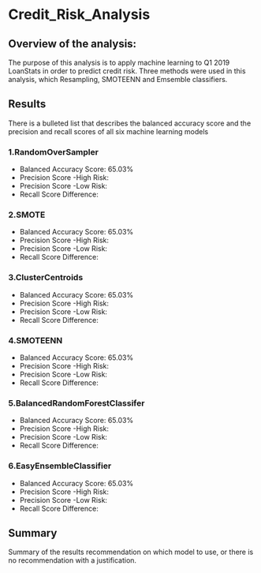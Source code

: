 # Credit_Risk_Analysis
## Overview of the analysis:
The purpose of this analysis is to apply machine learning to Q1 2019 LoanStats in order to predict credit risk. Three methods were used in this analysis, which Resampling, SMOTEENN and Emsemble classifiers.

## Results
There is a bulleted list that describes the balanced accuracy score and the precision and recall scores of all six machine learning models
### 1.RandomOverSampler
- Balanced Accuracy Score: 65.03%
- Precision Score -High Risk:
- Precision Score -Low Risk:
- Recall Score Difference:

### 2.SMOTE

- Balanced Accuracy Score: 65.03%
- Precision Score -High Risk:
- Precision Score -Low Risk:
- Recall Score Difference:

### 3.ClusterCentroids

- Balanced Accuracy Score: 65.03%
- Precision Score -High Risk:
- Precision Score -Low Risk:
- Recall Score Difference:

### 4.SMOTEENN

- Balanced Accuracy Score: 65.03%
- Precision Score -High Risk:
- Precision Score -Low Risk:
- Recall Score Difference:

### 5.BalancedRandomForestClassifer

- Balanced Accuracy Score: 65.03%
- Precision Score -High Risk:
- Precision Score -Low Risk:
- Recall Score Difference:

### 6.EasyEnsembleClassifier

- Balanced Accuracy Score: 65.03%
- Precision Score -High Risk:
- Precision Score -Low Risk:
- Recall Score Difference:

## Summary

Summary of the results
recommendation on which model to use, or there is no recommendation with a justification.




















